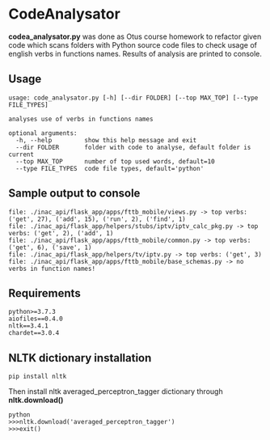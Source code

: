 # CodeAnalysator

**codea_analysator.py** was done as Otus course homework to refactor given code which scans folders with Python source code files to check usage of english verbs in functions names. Results of analysis are printed to console. 

## Usage
```
usage: code_analysator.py [-h] [--dir FOLDER] [--top MAX_TOP] [--type FILE_TYPES]

analyses use of verbs in functions names

optional arguments:
  -h, --help         show this help message and exit
  --dir FOLDER       folder with code to analyse, default folder is current
  --top MAX_TOP      number of top used words, default=10
  --type FILE_TYPES  code file types, default='python'

```

## Sample output to console
```
file: ./inac_api/flask_app/apps/fttb_mobile/views.py -> top verbs: ('get', 27), ('add', 15), ('run', 2), ('find', 1)
file: ./inac_api/flask_app/helpers/stubs/iptv/iptv_calc_pkg.py -> top verbs: ('get', 2), ('add', 1)
file: ./inac_api/flask_app/apps/fttb_mobile/common.py -> top verbs: ('get', 6), ('save', 1)
file: ./inac_api/flask_app/helpers/tv/iptv.py -> top verbs: ('get', 3)
file: ./inac_api/flask_app/apps/fttb_mobile/base_schemas.py -> no verbs in function names!

```

## Requirements
```
python>=3.7.3
aiofiles==0.4.0
nltk==3.4.1
chardet==3.0.4
```

## NLTK dictionary installation
```
pip install nltk
```
Then install nltk averaged_perceptron_tagger dictionary through **nltk.download()**
```
python
>>>nltk.download('averaged_perceptron_tagger')
>>>exit()